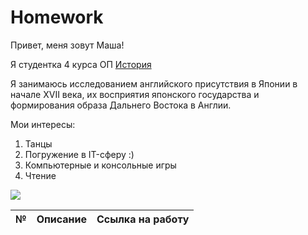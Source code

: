 # Homework
Привет, меня зовут Маша!

Я студентка 4 курса ОП [История](https://www.hse.ru/ba/hist/)

Я занимаюсь исследованием английского присутствия в Японии в начале XVII века, их восприятия японского государства и формирования образа Дальнего Востока в Англии.

Мои интересы:
1. Танцы
2. Погружение в IT-сферу :)
3. Компьютерные и консольные игры
4. Чтение

![](https://revistadiners.com.co/wp-content/uploads/2017/03/portada_deadpool_800x669.jpg)

№|Описание|Ссылка на работу
---|:-----------------------------------:|---------------------------------------|

